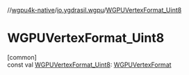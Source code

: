 //[wgpu4k-native](../../index.md)/[io.ygdrasil.wgpu](index.md)/[WGPUVertexFormat_Uint8](-w-g-p-u-vertex-format_-uint8.md)

# WGPUVertexFormat_Uint8

[common]\
const val [WGPUVertexFormat_Uint8](-w-g-p-u-vertex-format_-uint8.md): [WGPUVertexFormat](-w-g-p-u-vertex-format/index.md)